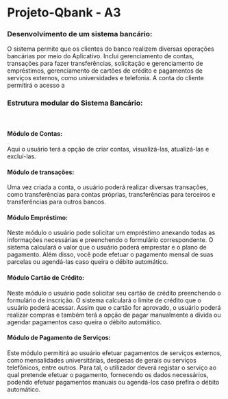# Projeto-Qbank - A3

<div>
  <h3>Desenvolvimento de um sistema bancário:</h3>
<p>
O sistema permite que os clientes do banco
realizem diversas operações bancárias por
meio do Aplicativo. Inclui gerenciamento
de contas, transações para fazer
transferências, solicitação e gerenciamento
de empréstimos, gerenciamento de cartões
de crédito e pagamentos de serviços
externos, como universidades e telefonia.
A conta do cliente permitirá o acesso a
</p>
</div>
<div>
  <h3>Estrutura modular do Sistema Bancário:</h3>
  <br>
  <h4>Módulo de Contas:</h4>
  <p>Aqui o usuário terá a opção de criar contas,
visualizá-las, atualizá-las e excluí-las.</p>

  <h4>Módulo de transações:</h4>
  <p>Uma vez criada a conta, o usuário poderá
realizar diversas transações, como transferências para contas
próprias, transferências para terceiros e transferências para outros
bancos.</p>

  <h4>Módulo Empréstimo:</h4>
  <p>Neste módulo o usuário pode solicitar um
empréstimo anexando todas as informações necessárias e
preenchendo o formulário correspondente. O sistema calculará o
valor que o usuário poderá emprestar e o plano de pagamento.
Além disso, você pode efetuar o pagamento mensal de suas
parcelas ou agendá-las caso queira o débito automático.</p>

  <h4>Módulo Cartão de Crédito:</h4>
  <p>Neste módulo o usuário pode solicitar
seu cartão de crédito preenchendo o formulário de inscrição. O
sistema calculará o limite de crédito que o usuário poderá
acessar. Assim que o cartão for aprovado, o usuário poderá
realizar compras e também terá a opção de pagar manualmente
a dívida ou agendar pagamentos caso queira o débito
automático.</p>

  <h4>Módulo de Pagamento de Serviços:</h4>
  <p>Este módulo permitirá ao
usuário efetuar pagamentos de serviços externos, como
mensalidades universitárias, despesas de gerais ou serviços
telefônicos, entre outros. Para tal, o utilizador deverá registar o
serviço ao qual pretende efetuar o pagamento, fornecendo os
dados necessários, podendo efetuar pagamentos manuais ou
agendá-los caso prefira o débito automático.
</div>
</p>



